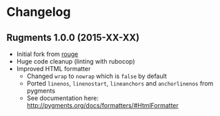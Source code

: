 # Changelog

## Rugments 1.0.0 (2015-XX-XX)

* Initial fork from [rouge](https://github.com/jneen/rouge)
* Huge code cleanup (linting with rubocop)
* Improved HTML formatter
  * Changed `wrap` to `nowrap` which is `false` by default
  * Ported `linenos`, `linenostart`, `lineanchors` and `anchorlinenos` from pygments
  * See documentation here: http://pygments.org/docs/formatters/#HtmlFormatter
